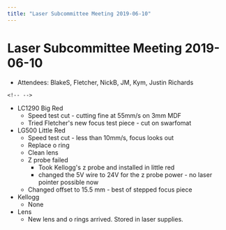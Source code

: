 ```yaml
---
title: "Laser Subcommittee Meeting 2019-06-10"
---
```

# Laser Subcommittee Meeting 2019-06-10

-   Attendees: BlakeS, Fletcher, NickB, JM, Kym, Justin Richards

```{=html}
<!-- -->
```
-   LC1290 Big Red
    -   Speed test cut - cutting fine at 55mm/s on 3mm MDF
    -   Tried Fletcher's new focus test piece - cut on swarfomat
-   LG500 Little Red
    -   Speed test cut - less than 10mm/s, focus looks out
    -   Replace o ring
    -   Clean lens
    -   Z probe failed
        -   Took Kellogg's z probe and installed in little red
        -   changed the 5V wire to 24V for the z probe power - no laser pointer possible now
    -   Changed offset to 15.5 mm - best of stepped focus piece
-   Kellogg
    -   None
-   Lens
    -   New lens and o rings arrived. Stored in laser supplies.
